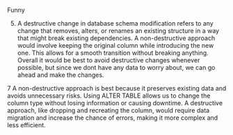 Funny

5. A destructive change in database schema modification refers to any change that removes, alters, or renames an existing structure in a way that might break existing dependencies.
   A non-destructive approach would involve keeping the original column while introducing the new one. This allows for a smooth transition without breaking anything.
   Overall it would be best to avoid destructive changes whenever possible, but since we dont have any data to worry about, we can go ahead and make the changes.




7 A non-destructive approach is best because it preserves existing data and avoids unnecessary risks. Using ALTER TABLE allows us to change the column type without
   losing information or causing downtime. A destructive approach, like dropping and recreating the column, would require data migration and increase the chance of       errors,
   making it more complex and less efficient.
